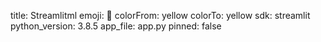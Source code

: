 title: Streamlitml
emoji: 👀
colorFrom: yellow
colorTo: yellow
sdk: streamlit
python_version: 3.8.5
app_file: app.py
pinned: false
